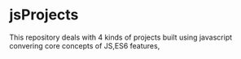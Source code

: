 # jsProjects
This repository deals with 4 kinds of projects built using javascript convering core concepts of JS,ES6 features,
